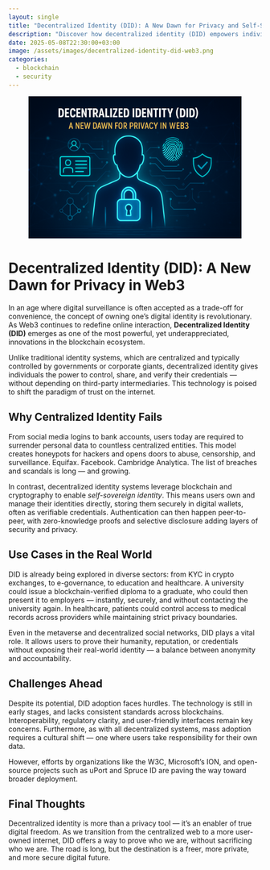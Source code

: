 ```yaml
---
layout: single
title: "Decentralized Identity (DID): A New Dawn for Privacy and Self-Sovereignty in Web3"
description: "Discover how decentralized identity (DID) empowers individuals with control over their digital identities, enhances privacy, and redefines trust"
date: 2025-05-08T22:30:00+03:00
image: /assets/images/decentralized-identity-did-web3.png
categories:
  - blockchain
  - security
---
```


<figure style="text-align: center;">
  <img src="/assets/images/decentralized-identity-did-web3.png" alt="Decentralized Identity (DID): A New Dawn for Privacy in Web3" width="1024" style="max-width:100%; height:auto;" />
</figure>

# Decentralized Identity (DID): A New Dawn for Privacy in Web3

In an age where digital surveillance is often accepted as a trade-off for convenience, the concept of owning one’s digital identity is revolutionary. As Web3 continues to redefine online interaction, **Decentralized Identity (DID)** emerges as one of the most powerful, yet underappreciated, innovations in the blockchain ecosystem.

Unlike traditional identity systems, which are centralized and typically controlled by governments or corporate giants, decentralized identity gives individuals the power to control, share, and verify their credentials — without depending on third-party intermediaries. This technology is poised to shift the paradigm of trust on the internet.

## Why Centralized Identity Fails

From social media logins to bank accounts, users today are required to surrender personal data to countless centralized entities. This model creates honeypots for hackers and opens doors to abuse, censorship, and surveillance. Equifax. Facebook. Cambridge Analytica. The list of breaches and scandals is long — and growing.

In contrast, decentralized identity systems leverage blockchain and cryptography to enable *self-sovereign identity*. This means users own and manage their identities directly, storing them securely in digital wallets, often as verifiable credentials. Authentication can then happen peer-to-peer, with zero-knowledge proofs and selective disclosure adding layers of security and privacy.

## Use Cases in the Real World

DID is already being explored in diverse sectors: from KYC in crypto exchanges, to e-governance, to education and healthcare. A university could issue a blockchain-verified diploma to a graduate, who could then present it to employers — instantly, securely, and without contacting the university again. In healthcare, patients could control access to medical records across providers while maintaining strict privacy boundaries.

Even in the metaverse and decentralized social networks, DID plays a vital role. It allows users to prove their humanity, reputation, or credentials without exposing their real-world identity — a balance between anonymity and accountability.

## Challenges Ahead

Despite its potential, DID adoption faces hurdles. The technology is still in early stages, and lacks consistent standards across blockchains. Interoperability, regulatory clarity, and user-friendly interfaces remain key concerns. Furthermore, as with all decentralized systems, mass adoption requires a cultural shift — one where users take responsibility for their own data.

However, efforts by organizations like the W3C, Microsoft’s ION, and open-source projects such as uPort and Spruce ID are paving the way toward broader deployment.

## Final Thoughts

Decentralized identity is more than a privacy tool — it’s an enabler of true digital freedom. As we transition from the centralized web to a more user-owned internet, DID offers a way to prove who we are, without sacrificing who we are. The road is long, but the destination is a freer, more private, and more secure digital future.
